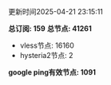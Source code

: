 更新时间2025-04-21 23:15:11

**总订阅: 159**
**总节点: 41261**
- vless节点: 16160
- hysteria2节点: 2

**google ping有效节点: 1091**
